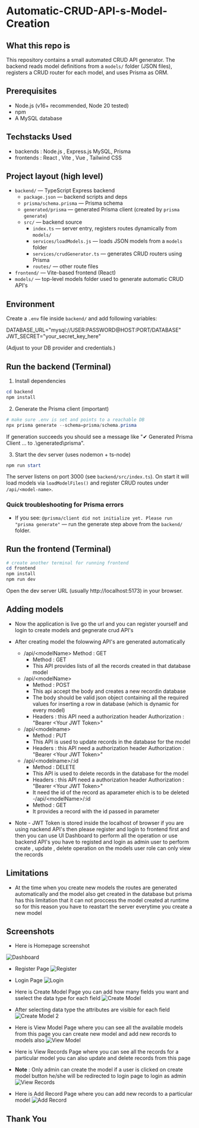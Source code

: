 # Automatic-CRUD-API-s-Model-Creation


## What this repo is

This repository contains a small automated CRUD API generator. The backend reads model definitions from a `models/` folder (JSON files), registers a CRUD router for each model, and uses Prisma as ORM.

## Prerequisites

- Node.js (v16+ recommended, Node 20 tested)
- npm
- A MySQL database 

## Techstacks Used

- backends : Node.js , Express.js MySQL, Prisma
- frontends : React , Vite , Vue , Tailwind CSS 

## Project layout (high level)

- `backend/` — TypeScript Express backend
  - `package.json` — backend scripts and deps
  - `prisma/schema.prisma` — Prisma schema
  - `generated/prisma` — generated Prisma client (created by `prisma generate`)
  - `src/` — backend source
    - `index.ts` — server entry, registers routes dynamically from `models/`
    - `services/loadModels.js` — loads JSON models from a `models` folder
    - `services/crudGenerator.ts` — generates CRUD routers using Prisma
    - `routes/` — other route files
- `frontend/` — Vite-based frontend (React)
- `models/` — top-level models folder used to generate automatic CRUD API's 

## Environment

Create a `.env` file inside `backend/` and add following variables:

DATABASE_URL="mysql://USER:PASSWORD@HOST:PORT/DATABASE"
JWT_SECRET="your_secret_key_here"

(Adjust to your DB provider and credentials.)

## Run the backend (Terminal)

1. Install dependencies

```powershell
cd backend
npm install
```

2. Generate the Prisma client (important)

```powershell
# make sure .env is set and points to a reachable DB
npx prisma generate --schema=prisma/schema.prisma
```

If generation succeeds you should see a message like "✔ Generated Prisma Client ... to .\generated\prisma".

3. Start the dev server (uses nodemon + ts-node)

```powershell
npm run start
```

The server listens on port 3000 (see `backend/src/index.ts`). On start it will load models via `loadModelFiles()` and register CRUD routes under `/api/<model-name>`.

### Quick troubleshooting for Prisma errors

- If you see: `@prisma/client did not initialize yet. Please run "prisma generate"` — run the generate step above from the `backend/` folder.

## Run the frontend (Terminal)

```powershell
# create another terminal for running frontend 
cd frontend
npm install
npm run dev
```

Open the dev server URL (usually http://localhost:5173) in your browser.

## Adding models

- Now the application is live go the url and you can register yourself and login to create models and gegnerate crud API's

- After creating model the folowwing API's are generated automatically
  - /api/\<modelName> Method : GET
    - Method : GET 
    - This  API provides lists of all the records created in that database model
  - /api/\<modelName>
    - Method : POST
    - This api accept the body and creates a new recordin database
    - The body should be valid json object containing all the required values for inserting a row in database (which is dynamic for every model)
    - Headers : this API need a authorization header 
        Authorization : "Bearer \<Your JWT Token>"
  - /api/\<modelname>
    - Method : PUT
    - This API is used to update records in the database for the model
    - Headers : this API need a authorization header 
        Authorization : "Bearer \<Your JWT Token>"
  - /api/\<modelname>/:id
    - Method : DELETE
    - This API is used to delete records in the database for the model
    - Headers : this API need a authorization header 
        Authorization : "Bearer \<Your JWT Token>"
    - It need the id of the record as aparameter ehich is to be deleted
  -/api/\<modelName>/:id
    - Method : GET
    - It provides a record with the id passed in parameter

- Note - JWT Token is stored inside the localhost of browser if you are using nackend API's then please register and login to frontend first and then you can use UI Dashboard to perform all the operation or use backend API's you have to registed and login as admin user to perform create , update , delete operation on the models user role can only view the records

## Limitations
- At the time when you create new models the routes are generated automatically and the model also get created in the database but prisma has this limitation that it can not proccess the model created at runtime so for this reason you have to reastart the server everytime you  create a new model 


## Screenshots

- Here is Homepage screenshot

![Dashboard](./screenshots/Home.png)

- Register Page
![Register](./screenshots/Register.png)

- Login Page
![Login](./screenshots/Login.png)

- Here is Create Model Page you can add how many fields you want and sselect the data type for each field
![Create Model](./screenshots/Create-Model.png)

- After selecting data type the attributes are visible for each field
![Create Model 2](./screenshots/Create-Model-01.png)

- Here is View Model Page where you can see all the available models from this page you can create new model and add new records to models also
![View Model](./screenshots/View-Models.png)

- Here is View Records Page where you can see all the records for a particular model you can also update and delete records from this page
- **Note** : Only admin can create the model if a user is clicked on create model button he/she will be redirected to login page to login as admin
![View Records](./screenshots/View-Records.png)

- Here is Add Record Page where you can add new records to a particular model
![Add Record](./screenshots/Create-Record.png)

## Thank You
